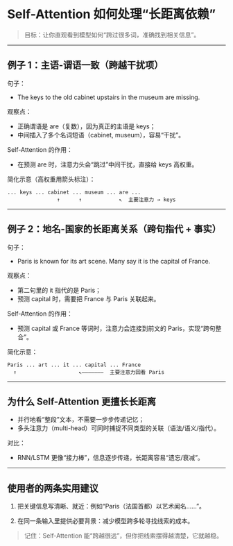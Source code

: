 # Self-Attention 如何处理“长距离依赖”

> 目标：让你直观看到模型如何“跨过很多词，准确找到相关信息”。

---

## 例子 1：主语-谓语一致（跨越干扰项）

句子：

- The keys to the old cabinet upstairs in the museum are missing.

观察点：

- 正确谓语是 are（复数），因为真正的主语是 keys；
- 中间插入了多个名词短语（cabinet, museum），容易“干扰”。

Self-Attention 的作用：

- 在预测 are 时，注意力头会“跳过”中间干扰，直接给 keys 高权重。

简化示意（高权重用箭头标注）：

```
... keys ... cabinet ... museum ... are ...
                ↑      ↑            ↖︎  主要注意力 → keys
```

---

## 例子 2：地名-国家的长距离关系（跨句指代 + 事实）

句子：

- Paris is known for its art scene. Many say it is the capital of France.

观察点：

- 第二句里的 it 指代的是 Paris；
- 预测 capital 时，需要把 France 与 Paris 关联起来。

Self-Attention 的作用：

- 预测 capital 或 France 等词时，注意力会连接到前文的 Paris，实现“跨句整合”。

简化示意：

```
Paris ... art ... it ... capital ... France
  ↑                    ↖︎———————  主要注意力回看 Paris
```

---

## 为什么 Self-Attention 更擅长长距离

- 并行地看“整段”文本，不需要一步步传递记忆；
- 多头注意力（multi-head）可同时捕捉不同类型的关联（语法/语义/指代）。

对比：

- RNN/LSTM 更像“接力棒”，信息逐步传递，长距离容易“遗忘/衰减”。

---

## 使用者的两条实用建议

1) 把关键信息写清晰、就近：例如“Paris（法国首都）以艺术闻名……”。

2) 在同一条输入里提供必要背景：减少模型跨多轮寻找线索的成本。

> 记住：Self-Attention 能“跨越很远”，但你把线索摆得越清楚，它就越稳。

